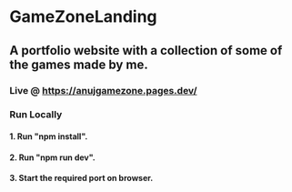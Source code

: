 # GameZoneLanding

## A portfolio website with a collection of some of the games made by me.

### Live @ https://anujgamezone.pages.dev/

### Run Locally

#### 1. Run "npm install".
#### 2. Run "npm run dev".
#### 3. Start the required port on browser.
